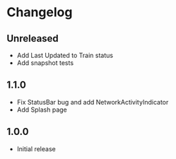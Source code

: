 # Changelog

## Unreleased

* Add Last Updated to Train status
* Add snapshot tests

## 1.1.0

* Fix StatusBar bug and add NetworkActivityIndicator
* Add Splash page

## 1.0.0

* Initial release
